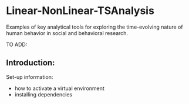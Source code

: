 # Linear-NonLinear-TSAnalysis
Examples of key analytical tools for exploring the time-evolving nature of human behavior in social and behavioral research.


TO ADD: 

Introduction:
- 

Set-up information:
- how to activate a virtual environment
- installing dependencies
